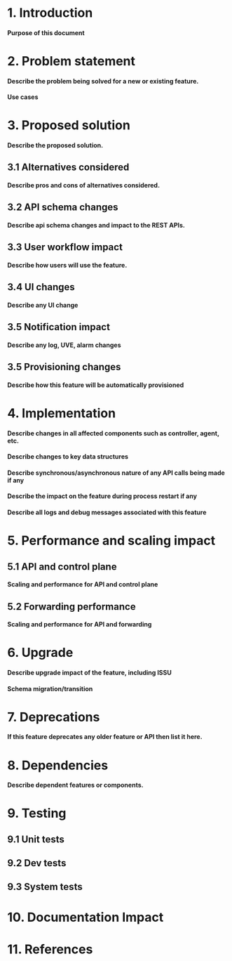# 1. Introduction
#### Purpose of this document

# 2. Problem statement
#### Describe the problem being solved for a new or existing feature.

#### Use cases

# 3. Proposed solution
#### Describe the proposed solution.

## 3.1 Alternatives considered
#### Describe pros and cons of alternatives considered.

## 3.2 API schema changes
#### Describe api schema changes and impact to the REST APIs.

## 3.3 User workflow impact
#### Describe how users will use the feature.

## 3.4 UI changes
#### Describe any UI change

## 3.5 Notification impact
#### Describe any log, UVE, alarm changes

## 3.5 Provisioning changes
#### Describe how this feature will be automatically provisioned

# 4. Implementation
#### Describe changes in all affected components such as controller, agent, etc.
#### Describe changes to key data structures
#### Describe synchronous/asynchronous nature of any API calls being made if any
#### Describe the impact on the feature during process restart if any
#### Describe all logs and debug messages associated with this feature

# 5. Performance and scaling impact
## 5.1 API and control plane
#### Scaling and performance for API and control plane

## 5.2 Forwarding performance
#### Scaling and performance for API and forwarding

# 6. Upgrade
#### Describe upgrade impact of the feature, including ISSU
#### Schema migration/transition

# 7. Deprecations
#### If this feature deprecates any older feature or API then list it here.

# 8. Dependencies
#### Describe dependent features or components.

# 9. Testing
## 9.1 Unit tests
## 9.2 Dev tests
## 9.3 System tests

# 10. Documentation Impact

# 11. References
